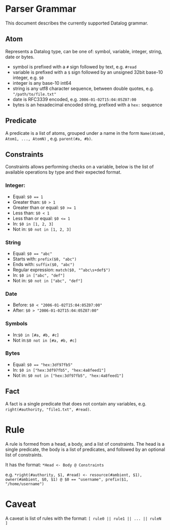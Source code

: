 # Parser Grammar

This document describes the currently supported Datalog grammar.

## Atom

Represents a Datalog type, can be one of: symbol, variable, integer, string, date or bytes.

- symbol is prefixed with a `#` sign followed by text, e.g. `#read`
- variable is prefixed with a `$` sign followed by an unsigned 32bit base-10 integer,  e.g. `$0`
- integer is any base-10 int64
- string is any utf8 character sequence, between double quotes, e.g. `"/path/to/file.txt"`
- date is RFC3339 encoded, e.g. `2006-01-02T15:04:05Z07:00`
- bytes is an hexadecimal encoded string, prefixed with a `hex:` sequence

## Predicate

A predicate is a list of atoms, grouped under a name in the form `Name(Atom0, Atom1, ..., AtomN)` , e.g. `parent(#a, #b)`.

## Constraints

Constraints allows performing checks on a variable, below is the list of available operations by type and their expected format.

### Integer:

- Equal: `$0 == 1`
- Greater than: `$0 > 1`
- Greater than or equal: `$0 >= 1`
- Less than: `$0 < 1`
- Less than or equal: `$0 <= 1`
- In: `$0 in [1, 2, 3]`
- Not in: `$0 not in [1, 2, 3]`

###  String

- Equal: `$0 == "abc"`
- Starts with: `prefix($0, "abc")`
- Ends with: `suffix($0, "abc")`
- Regular expression: `match($0, "^abc\s+def$") `
- In: `$0 in ["abc", "def"]`
- Not in: `$0 not in ["abc", "def"]`

### Date

- Before: `$0 < "2006-01-02T15:04:05Z07:00"`
- After: `$0 > "2006-01-02T15:04:05Z07:00"`

### Symbols

- In:`$0 in [#a, #b, #c]`
- Not in:`$0 not in [#a, #b, #c]`

### Bytes

- Equal: `$0 == "hex:3df97fb5"`
- In: `$0 in ["hex:3df97fb5", "hex:4a8feed1"]`
- Not in: `$0 not in ["hex:3df97fb5", "hex:4a8feed1"]`

## Fact

A fact is a single predicate that does not contain any variables, e.g. `right(#authority, "file1.txt", #read)`.

# Rule

A rule is formed from a head, a body, and a list of constraints.
The head is a single predicate, the body is a list of predicates, and followed by an optional list of constraints.

It has the format: `*Head <- Body @ Constraints`

e.g. `*right(#authority, $1, #read) <- resource(#ambient, $1), owner(#ambient, $0, $1) @ $0 == "username", prefix($1, "/home/username")`

# Caveat

A caveat is list of rules with the format: `[ rule0 || rule1 || ... || ruleN ]`
